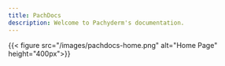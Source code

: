 ```yaml
---
title: PachDocs
description: Welcome to Pachyderm's documentation.
---
```




{{< figure src="/images/pachdocs-home.png" alt="Home Page" height="400px">}}